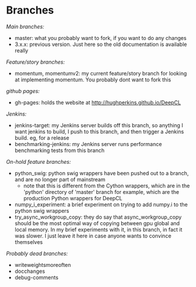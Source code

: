 # Branches

*Main branches:*
* master: what you probably want to fork, if you want to do any changes
* 3.x.x: previous version.  Just here so the old documentation is available really

*Feature/story branches:*
* momentum, momentumv2: my current feature/story branch for looking at implementing momentum.  You probably dont want to fork this

*github pages:*
* gh-pages: holds the website at http://hughperkins.github.io/DeepCL

*Jenkins:*
* jenkins-target: my Jenkins server builds off this branch, so anything I want jenkins to build, I push to this branch, and then trigger a Jenkins build.  eg, for a release
* benchmarking-jenkins: my Jenkins server runs performance benchmarking tests from this branch

*On-hold feature branches:*
* python_swig: python swig wrappers have been pushed out to a branch, and are no longer part of mainstream
  * note that this is different from the Cython wrappers, which are in the 'python' directory of 'master' branch for example, which are the production Python wrappers for DeepCL
* numpy_i_experiment: a brief experiment on trying to add numpy.i to the python swig wrappers
* try_async_workgroup_copy: they do say that async_workgroup_copy should be the most optimal way of copying between gpu global and local memory.  In my brief experiments with it, in this branch, in fact it was slower.  I just leave it here in case anyone wants to convince themselves

*Probably dead branches:*
* writeweightsmoreoften
* docchanges
* debug-comments

